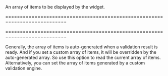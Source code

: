 <!--**
/*-------------------------------------------
    Auto-generated file. Do not modify.
-------------------------------------------

**-->
<!--d-->An array of items to be displayed by the widget.<!--/d-->
===========================================================================
<!--merge--><!--/merge-->
===========================================================================


<!--fullDescription-->
Generally, the array of items is auto-generated when a validation result is ready. And if you set a custom array of items, it will be overridden by the auto-generated array. So use this option to read the current array of items. Alternatively, you can set the array of items generated by a custom validation engine.
<!--/fullDescription-->

<!--handmade-->
<!--/handmade-->